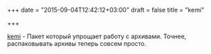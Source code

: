 +++
date = "2015-09-04T12:42:12+03:00"
draft = false
title = "kemi"

+++

<p><a href="https://github.com/gernest/kemi">kemi</a>&nbsp;- Пакет который упрощает работу с архивами. Точнее, распаковывать архивы теперь совсем просто.</p>

